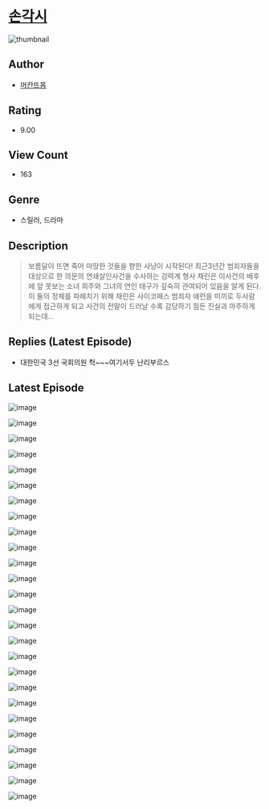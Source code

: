 # [손각시](https://comic.naver.com/challenge/list?titleId=810938)
![thumbnail](https://image-comic.pstatic.net/user_contents_data/challenge_comic/2023/05/25/330406/upload_3544724548537640291_480x623.jpeg)

## Author
- [머칸뜨몸](https://comic.naver.com/artistTitle?id=330406)

## Rating
- 9.00

## View Count
- 163

## Genre
- 스릴러, 드라마

## Description
> 보름달이 뜨면 죽어 마땅한 것들을 향한 사냥이 시작된다! 최근3년간 범죄자들을 대상으로 한 의문의 연쇄살인사건을 수사하는 강력계 형사 채린은 이사건의 배후에 앞 못보는 소녀 희주와 그녀의 연인 태구가 깊숙히 관여되어 있음을 알게 된다. 이 둘의 정체를 파헤치기 위해 채린은 사이코패스 범죄자 애런을 미끼로 두사람에게 접근하게 되고 사건의 전말이 드러날 수록 감당하기 힘든 진실과 마주하게 되는데...

## Replies (Latest Episode)
- 대한민국 3선 국회의원 헉~~~여기서두 난리부르스

## Latest Episode
![image](https://image-comic.pstatic.net/user_contents_data/challenge_comic/2023/05/25/330406/upload_7161341548694824545.jpeg)

![image](https://image-comic.pstatic.net/user_contents_data/challenge_comic/2023/05/25/330406/upload_7076899056436654433.jpeg)

![image](https://image-comic.pstatic.net/user_contents_data/challenge_comic/2023/05/25/330406/upload_7221581608887214947.jpeg)

![image](https://image-comic.pstatic.net/user_contents_data/challenge_comic/2023/05/25/330406/upload_7365181105373799473.jpeg)

![image](https://image-comic.pstatic.net/user_contents_data/challenge_comic/2023/05/25/330406/upload_4134975590428259170.jpeg)

![image](https://image-comic.pstatic.net/user_contents_data/challenge_comic/2023/05/25/330406/upload_4122875281033146675.jpeg)

![image](https://image-comic.pstatic.net/user_contents_data/challenge_comic/2023/05/25/330406/upload_7219663146635912753.jpeg)

![image](https://image-comic.pstatic.net/user_contents_data/challenge_comic/2023/05/25/330406/upload_3558748832251720038.jpeg)

![image](https://image-comic.pstatic.net/user_contents_data/challenge_comic/2023/05/25/330406/upload_3906085848217641266.jpeg)

![image](https://image-comic.pstatic.net/user_contents_data/challenge_comic/2023/05/25/330406/upload_3775484555661828660.jpeg)

![image](https://image-comic.pstatic.net/user_contents_data/challenge_comic/2023/05/25/330406/upload_3689918563595006566.jpeg)

![image](https://image-comic.pstatic.net/user_contents_data/challenge_comic/2023/05/25/330406/upload_3630575735798129977.jpeg)

![image](https://image-comic.pstatic.net/user_contents_data/challenge_comic/2023/05/25/330406/upload_7364566512766968933.jpeg)

![image](https://image-comic.pstatic.net/user_contents_data/challenge_comic/2023/05/25/330406/upload_7305511738054762803.jpeg)

![image](https://image-comic.pstatic.net/user_contents_data/challenge_comic/2023/05/25/330406/upload_4051378420027123253.jpeg)

![image](https://image-comic.pstatic.net/user_contents_data/challenge_comic/2023/05/25/330406/upload_7378364266970495028.jpeg)

![image](https://image-comic.pstatic.net/user_contents_data/challenge_comic/2023/05/25/330406/upload_7090181375946535522.jpeg)

![image](https://image-comic.pstatic.net/user_contents_data/challenge_comic/2023/05/25/330406/upload_4122825802207278133.jpeg)

![image](https://image-comic.pstatic.net/user_contents_data/challenge_comic/2023/05/25/330406/upload_7148672980051452257.jpeg)

![image](https://image-comic.pstatic.net/user_contents_data/challenge_comic/2023/05/25/330406/upload_3630290772448797752.jpeg)

![image](https://image-comic.pstatic.net/user_contents_data/challenge_comic/2023/05/25/330406/upload_7220170914818777445.jpeg)

![image](https://image-comic.pstatic.net/user_contents_data/challenge_comic/2023/05/25/330406/upload_7292563872751497570.jpeg)

![image](https://image-comic.pstatic.net/user_contents_data/challenge_comic/2023/05/25/330406/upload_3703142214740829542.jpeg)

![image](https://image-comic.pstatic.net/user_contents_data/challenge_comic/2023/05/25/330406/upload_7234018373887341874.jpeg)

![image](https://image-comic.pstatic.net/user_contents_data/challenge_comic/2023/05/25/330406/upload_3472382396541855024.jpeg)

![image](https://image-comic.pstatic.net/user_contents_data/challenge_comic/2023/05/25/330406/upload_3907209355878215985.jpeg)
